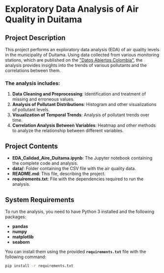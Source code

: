# Exploratory Data Analysis of Air Quality in Duitama

## Project Description

This project performs an exploratory data analysis (EDA) of air quality levels in the municipality of Duitama. Using data collected from various monitoring stations, which are published on the ["Datos Abiertos Colombia"](https://www.datos.gov.co/Ciencia-Tecnolog-a-e-Innovaci-n/Calidad-del-Aire-Municipio-de-Duitama/aghd-ge2f/about_data), the analysis provides insights into the trends of various pollutants and the correlations between them.

### The analysis includes:

1. **Data Cleaning and Preprocessing**: Identification and treatment of missing and erroneous values.
2. **Analysis of Pollutant Distributions**: Histogram and other visualizations of pollutant levels.
3. **Visualization of Temporal Trends**: Analysis of pollutant trends over time.
4. **Correlation Analysis Between Variables**: Heatmap and other methods to analyze the relationship between different variables.

## Project Contents

- **EDA_Calidad_Aire_Duitama.ipynb**: The Jupyter notebook containing the complete code and analysis.
- **data/**: Folder containing the CSV file with the air quality data.
- **README.md**: This file, describing the project.
- **requirements.txt**: File with the dependencies required to run the analysis.

## System Requirements

To run the analysis, you need to have Python 3 installed and the following packages:

- **pandas**
- **numpy**
- **matplotlib**
- **seaborn**

You can install them using the provided **`requirements.txt`** file with the following command:

```sh
pip install -r requirements.txt
